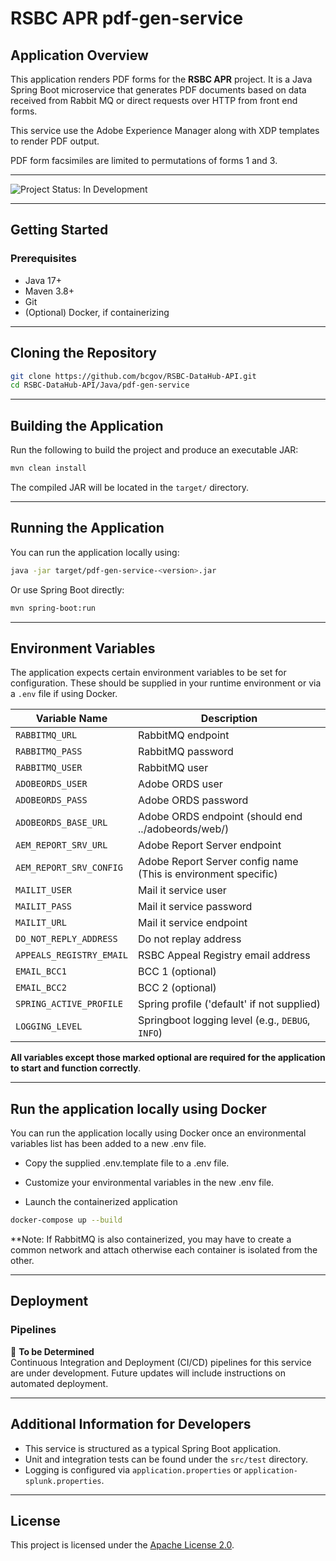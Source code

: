 # RSBC APR pdf-gen-service

## Application Overview
This application renders PDF forms for the **RSBC APR** project. It is a Java Spring Boot microservice that generates PDF documents based on data received from Rabbit MQ or direct requests over HTTP from front end forms.

This service use the Adobe Experience Manager along with XDP templates to render PDF output. 

PDF form facsimiles are limited to permutations of forms 1 and 3. 

---

![Project Status: In Development](https://img.shields.io/badge/status-in--development-yellow)

---

## Getting Started

### Prerequisites
- Java 17+
- Maven 3.8+
- Git
- (Optional) Docker, if containerizing

---

## Cloning the Repository
```bash
git clone https://github.com/bcgov/RSBC-DataHub-API.git
cd RSBC-DataHub-API/Java/pdf-gen-service
```
---

## Building the Application
Run the following to build the project and produce an executable JAR:

```bash
mvn clean install
```

The compiled JAR will be located in the `target/` directory.

---

## Running the Application
You can run the application locally using:

```bash
java -jar target/pdf-gen-service-<version>.jar
```

Or use Spring Boot directly:

```bash
mvn spring-boot:run
```

---

## Environment Variables
The application expects certain environment variables to be set for configuration. These should be supplied in your runtime environment or via a `.env` file if using Docker.

| Variable Name           | Description                               |
|--------------------------|------------------------------------------|
| `RABBITMQ_URL`         | RabbitMQ endpoint        |
| `RABBITMQ_PASS`       | RabbitMQ password       |
| `RABBITMQ_USER`       | RabbitMQ user       |
| `ADOBEORDS_USER`      | Adobe ORDS user    |
| `ADOBEORDS_PASS`      | Adobe ORDS password   |
| `ADOBEORDS_BASE_URL`  | Adobe ORDS endpoint (should end ../adobeords/web/) |
| `AEM_REPORT_SRV_URL`  | Adobe Report Server endpoint |
| `AEM_REPORT_SRV_CONFIG`  | Adobe Report Server config name (This is environment specific)   |
| `MAILIT_USER`              | Mail it service user   |
| `MAILIT_PASS`              | Mail it service password    |
| `MAILIT_URL`              | Mail it service endpoint   |
| `DO_NOT_REPLY_ADDRESS`  | Do not replay address    |
| `APPEALS_REGISTRY_EMAIL` | RSBC Appeal Registry email address  |
| `EMAIL_BCC1`              | BCC 1 (optional)    |
| `EMAIL_BCC2`              | BCC 2 (optional)   |
| `SPRING_ACTIVE_PROFILE` | Spring profile ('default' if not supplied)     |
| `LOGGING_LEVEL` | Springboot logging level (e.g., `DEBUG`, `INFO`)     |

**All variables except those marked optional are required for the application to start and
function correctly**.  

---

## Run the application locally using Docker
You can run the application locally using Docker once an environmental variables list 
has been added to a new .env file. 

- Copy the supplied .env.template file to a .env file. 

- Customize your environmental variables in the new .env file.  

- Launch the containerized application  

```bash
docker-compose up --build
```
**Note: If RabbitMQ is also containerized, you may have to create a common network and attach otherwise each container
is isolated from the other.  

---

## Deployment

### Pipelines
🚧 **To be Determined**  
Continuous Integration and Deployment (CI/CD) pipelines for this service are under development. Future updates will include instructions on automated deployment.

---

## Additional Information for Developers
- This service is structured as a typical Spring Boot application.
- Unit and integration tests can be found under the `src/test` directory.
- Logging is configured via `application.properties` or `application-splunk.properties`.

---

## License
This project is licensed under the [Apache License 2.0](../../../../LICENSE).

